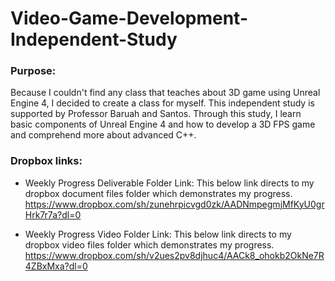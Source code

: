 # Video-Game-Development-Independent-Study


### Purpose:

Because I couldn't find any class that teaches about 3D game using Unreal Engine 4, I decided to create a class for myself. This independent study is supported by Professor Baruah and Santos. Through this study, I learn basic components of Unreal Engine 4 and how to develop a 3D FPS game and comprehend more about advanced C++. 


### Dropbox links:

- Weekly Progress Deliverable Folder Link:
This below link directs to my dropbox document files folder which demonstrates my progress.
https://www.dropbox.com/sh/zunehrpicvgd0zk/AADNmpegmjMfKyU0grHrk7r7a?dl=0

- Weekly Progress Video Folder Link:
This below link directs to my dropbox video files folder which demonstrates my progress.
https://www.dropbox.com/sh/v2ues2pv8djhuc4/AACk8_ohokb2OkNe7R4ZBxMxa?dl=0

